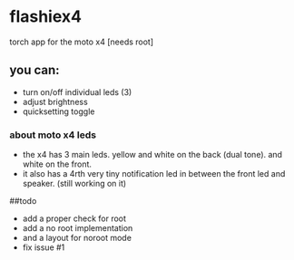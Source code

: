 # flashiex4
torch app for the moto x4 [needs root]

## you can:
- turn on/off individual leds (3)
- adjust brightness
- quicksetting toggle


### about moto x4 leds
- the x4 has 3 main leds. 
yellow and white on the back (dual tone). and white on the front.
- it also has a 4rth very tiny notification led in between the front led and speaker. (still working on it)

##todo
- add a proper check for root
- add a no root implementation
- and a layout for noroot mode
- fix issue #1
